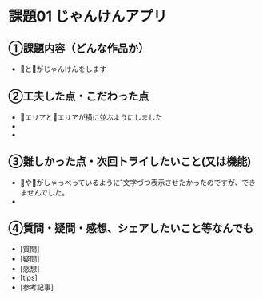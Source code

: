 # 課題01 じゃんけんアプリ

## ①課題内容（どんな作品か）
- 🐨と🐼がじゃんけんをします

## ②工夫した点・こだわった点
- 🐨エリアと🐼エリアが横に並ぶようにしました
- 
- 

## ③難しかった点・次回トライしたいこと(又は機能)
- 🐨や🐼がしゃっべっているように1文字づつ表示させたかったのですが、できませんでした。
- 

## ④質問・疑問・感想、シェアしたいこと等なんでも
- [質問]
- [疑問]
- [感想]
- [tips]
- [参考記事]
